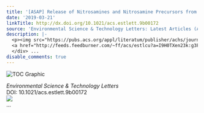 ```yaml
---
title: '[ASAP] Release of Nitrosamines and Nitrosamine Precursors from Scrap Tires'
date: '2019-03-21'
linkTitle: http://dx.doi.org/10.1021/acs.estlett.9b00172
source: 'Environmental Science & Technology Letters: Latest Articles (ACS Publications)'
description: |-
  <p><img src="https://pubs.acs.org/appl/literatum/publisher/achs/journals/content/estlcu/0/estlcu.ahead-of-print/acs.estlett.9b00172/20190321/images/medium/ez-2019-00172x_0002.gif" alt="TOC Graphic"/></p><div><cite>Environmental Science & Technology Letters</cite></div><div>DOI: 10.1021/acs.estlett.9b00172</div><div class="feedflare">
  <a href="http://feeds.feedburner.com/~ff/acs/estlcu?a=I9H0TXen23k:g3FxwP623GA:yIl2AUoC8zA"><img src="http://feeds.feedburner.com/~ff/acs/estlcu?d=yIl2AUoC8zA" border="0"></img></a>
  </div> ...
disable_comments: true
---
```

<p><img src="https://pubs.acs.org/appl/literatum/publisher/achs/journals/content/estlcu/0/estlcu.ahead-of-print/acs.estlett.9b00172/20190321/images/medium/ez-2019-00172x_0002.gif" alt="TOC Graphic"/></p><div><cite>Environmental Science & Technology Letters</cite></div><div>DOI: 10.1021/acs.estlett.9b00172</div><div class="feedflare">
<a href="http://feeds.feedburner.com/~ff/acs/estlcu?a=I9H0TXen23k:g3FxwP623GA:yIl2AUoC8zA"><img src="http://feeds.feedburner.com/~ff/acs/estlcu?d=yIl2AUoC8zA" border="0"></img></a>
</div> ...